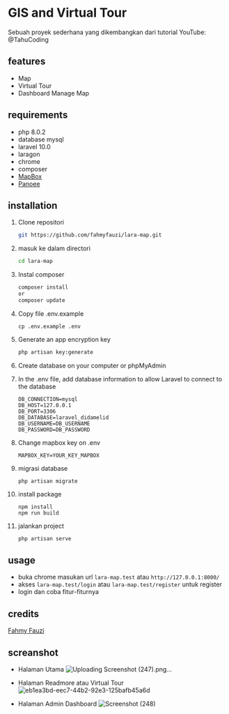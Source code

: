 # GIS and Virtual Tour
Sebuah proyek sederhana yang dikembangkan dari tutorial YouTube: @TahuCoding

## features
- Map
- Virtual Tour
- Dashboard Manage Map


## requirements
- php 8.0.2
- database mysql
- laravel 10.0
- laragon
- chrome
- composer
- [MapBox](mapbox.com)
- [Panoee](panoee.com)

## installation
1. Clone repositori
    ```sh
    git https://github.com/fahmyfauzi/lara-map.git
    ```
2. masuk ke dalam directori
    ```sh
    cd lara-map
    ```
3. Instal composer
    ```sh
    composer install
    or
    composer update
    ```
4. Copy file .env.example 
    ```
    cp .env.example .env
    ```
4. Generate an app encryption key

    ```sh
    php artisan key:generate
    ```
5. Create database on your computer or phpMyAdmin
6. In the .env file, add database information to allow Laravel to connect to the database
    ```
    DB_CONNECTION=mysql
    DB_HOST=127.0.0.1
    DB_PORT=3306
    DB_DATABASE=laravel_didamelid
    DB_USERNAME=DB_USERNAME
    DB_PASSWORD=DB_PASSWORD
    ```
    
6. Change mapbox key on .env
    ```
    MAPBOX_KEY=YOUR_KEY_MAPBOX
    ```

7. migrasi database
    ```
    php artisan migrate 
    ```
8. install package
    ```
    npm install
    npm run build
    ```
    
9. jalankan project
    ```sh
   php artisan serve
    ```


## usage
- buka chrome masukan url ```lara-map.test``` atau ``` http://127.0.0.1:8000/ ```
- akses ```lara-map.test/login``` atau ``` lara-map.test/register ``` untuk register
- login dan coba fitur-fiturnya

## credits

[Fahmy Fauzi ](https://github.com/fahmyfauzi)

## screanshot
- Halaman Utama
  ![Uploading Screenshot (247).png…]()

- Halaman Readmore atau Virtual Tour
  ![eb1ea3bd-eec7-44b2-92e3-125bafb45a6d](https://github.com/fahmyfauzi/lara-map/assets/58255031/64849bdc-c8a6-4144-8737-21cdd100b124)

- Halaman Admin Dashboard
  ![Screenshot (248)](https://github.com/fahmyfauzi/lara-map/assets/58255031/323cf73d-43c3-40a0-a054-c3ec93fff894)
